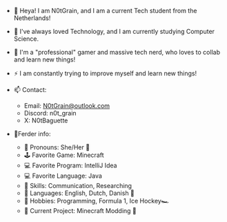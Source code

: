 - 🌱 Heya! I am N0tGrain, and I am a current Tech student from the Netherlands!
- 🌱 I've always loved Technology, and I am currently studying Computer Science.
- 👀 I'm a "professional" gamer and massive tech nerd, who loves to collab and learn new things!
- ⚡ I am constantly trying to improve myself and learn new things!

- 📫 Contact:
  - Email: N0tGrain@outlook.com
  - Discord: n0t_grain
  - X: N0tBaguette
- 👀Ferder info:
  - 👋 Pronouns: She/Her 👋
  - 🕹️ Favorite Game: Minecraft
  - 💻 Favorite Program: IntelliJ Idea
  - 💻 Favorite Language: Java
  - 💪 Skills: Communication, Researching
  - 🚩 Languages: English, Dutch, Danish 🚩
  - 🏒 Hobbies: Programming, Formula 1, Ice Hockey🏎️
  - 🔧 Current Project: Minecraft Modding  🔧

<!---
N0tGrain/N0tGrain is a ✨ special ✨ repository because its `README.md` (this file) appears on your GitHub profile.
You can click the Preview link to take a look at your changes.
--->
